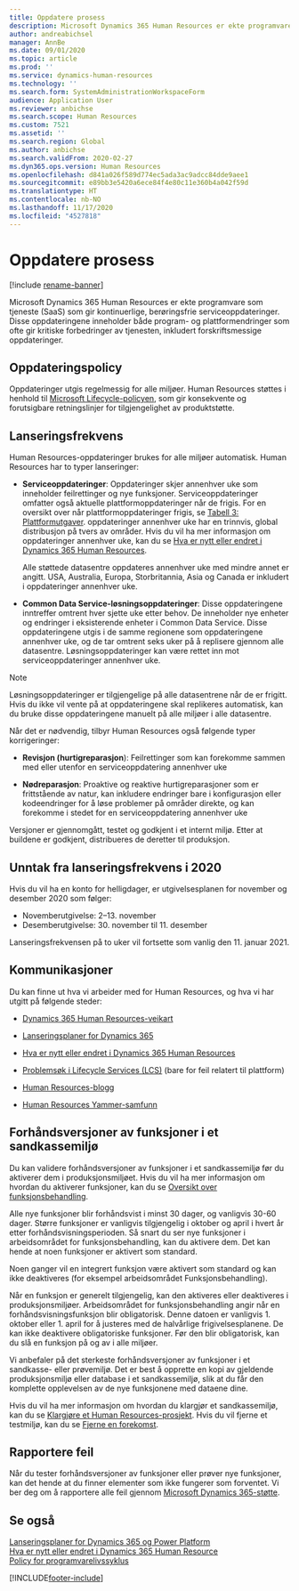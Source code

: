 ```yaml
---
title: Oppdatere prosess
description: Microsoft Dynamics 365 Human Resources er ekte programvare som tjeneste (SaaS) som gir kontinuerlige, berøringsfrie serviceoppdateringer for program- og plattformendringer.
author: andreabichsel
manager: AnnBe
ms.date: 09/01/2020
ms.topic: article
ms.prod: ''
ms.service: dynamics-human-resources
ms.technology: ''
ms.search.form: SystemAdministrationWorkspaceForm
audience: Application User
ms.reviewer: anbichse
ms.search.scope: Human Resources
ms.custom: 7521
ms.assetid: ''
ms.search.region: Global
ms.author: anbichse
ms.search.validFrom: 2020-02-27
ms.dyn365.ops.version: Human Resources
ms.openlocfilehash: d841a026f589d774ec5ada3ac9adcc84dde9aee1
ms.sourcegitcommit: e89bb3e5420a6ece84f4e80c11e360b4a042f59d
ms.translationtype: HT
ms.contentlocale: nb-NO
ms.lasthandoff: 11/17/2020
ms.locfileid: "4527818"
---
```

# <a name="update-process"></a>Oppdatere prosess

[!include [rename-banner](~/includes/cc-data-platform-banner.md)]

Microsoft Dynamics 365 Human Resources er ekte programvare som tjeneste (SaaS) som gir kontinuerlige, berøringsfrie serviceoppdateringer. Disse oppdateringene inneholder både program- og plattformendringer som ofte gir kritiske forbedringer av tjenesten, inkludert forskriftsmessige oppdateringer.

## <a name="update-policy"></a>Oppdateringspolicy

Oppdateringer utgis regelmessig for alle miljøer. Human Resources støttes i henhold til [Microsoft Lifecycle-policyen](https://support.microsoft.com/hub/4095338/microsoft-lifecycle-policy), som gir konsekvente og forutsigbare retningslinjer for tilgjengelighet av produktstøtte.

## <a name="release-cadence"></a>Lanseringsfrekvens 

Human Resources-oppdateringer brukes for alle miljøer automatisk. Human Resources har to typer lanseringer:

- **Serviceoppdateringer**: Oppdateringer skjer annenhver uke som inneholder feilrettinger og nye funksjoner. Serviceoppdateringer omfatter også aktuelle plattformoppdateringer når de frigis. For en oversikt over når plattformoppdateringer frigis, se [Tabell 3: Plattformutgaver](https://docs.microsoft.com/dynamics365/fin-ops-core/dev-itpro/migration-upgrade/versions-update-policy#table-3-platform-releases). oppdateringer annenhver uke har en trinnvis, global distribusjon på tvers av områder. Hvis du vil ha mer informasjon om oppdateringer annenhver uke, kan du se [Hva er nytt eller endret i Dynamics 365 Human Resources](hr-admin-whats-new.md).

    Alle støttede datasentre oppdateres annenhver uke med mindre annet er angitt. USA, Australia, Europa, Storbritannia, Asia og Canada er inkludert i oppdateringer annenhver uke. 

- **Common Data Service-løsningsoppdateringer**: Disse oppdateringene inntreffer omtrent hver sjette uke etter behov. De inneholder nye enheter og endringer i eksisterende enheter i Common Data Service. Disse oppdateringene utgis i de samme regionene som oppdateringene annenhver uke, og de tar omtrent seks uker på å replisere gjennom alle datasentre. Løsningsoppdateringer kan være rettet inn mot serviceoppdateringer annenhver uke.

> [!NOTE]
> Løsningsoppdateringer er tilgjengelige på alle datasentrene når de er frigitt. Hvis du ikke vil vente på at oppdateringene skal replikeres automatisk, kan du bruke disse oppdateringene manuelt på alle miljøer i alle datasentre.

Når det er nødvendig, tilbyr Human Resources også følgende typer korrigeringer:

- **Revisjon (hurtigreparasjon**): Feilrettinger som kan forekomme sammen med eller utenfor en serviceoppdatering annenhver uke

- **Nødreparasjon**: Proaktive og reaktive hurtigreparasjoner som er frittstående av natur, kan inkludere endringer bare i konfigurasjon eller kodeendringer for å løse problemer på områder direkte, og kan forekomme i stedet for en serviceoppdatering annenhver uke

Versjoner er gjennomgått, testet og godkjent i et internt miljø. Etter at buildene er godkjent, distribueres de deretter til produksjon.

## <a name="release-cadence-exceptions-in-2020"></a>Unntak fra lanseringsfrekvens i 2020

Hvis du vil ha en konto for helligdager, er utgivelsesplanen for november og desember 2020 som følger:

- Novemberutgivelse: 2–13. november
- Desemberutgivelse: 30. november til 11. desember
 
Lanseringsfrekvensen på to uker vil fortsette som vanlig den 11. januar 2021.

## <a name="communications"></a>Kommunikasjoner

Du kan finne ut hva vi arbeider med for Human Resources, og hva vi har utgitt på følgende steder:

- [Dynamics 365 Human Resources-veikart](https://dynamics.microsoft.com/roadmap/human-resources/)

- [Lanseringsplaner for Dynamics 365](https://docs.microsoft.com/dynamics365/release-plans/)

- [Hva er nytt eller endret i Dynamics 365 Human Resources](hr-admin-whats-new.md)

- [Problemsøk i Lifecycle Services (LCS)](https://docs.microsoft.com/dynamics365/fin-ops-core/dev-itpro/lifecycle-services/issue-search-lcs) (bare for feil relatert til plattform)

- [Human Resources-blogg](https://community.dynamics.com/365/talent/b/dynamics365fortalent)

- [Human Resources Yammer-samfunn](https://www.yammer.com/dynamicsaxfeedbackprograms/#/threads/inGroup?type=in_group&feedId=10542230)

## <a name="preview-features-in-a-sandbox-environment"></a>Forhåndsversjoner av funksjoner i et sandkassemiljø

Du kan validere forhåndsversjoner av funksjoner i et sandkassemiljø før du aktiverer dem i produksjonsmiljøet. Hvis du vil ha mer informasjon om hvordan du aktiverer funksjoner, kan du se [Oversikt over funksjonsbehandling](https://docs.microsoft.com/dynamics365/fin-ops-core/fin-ops/get-started/feature-management/feature-management-overview).

Alle nye funksjoner blir forhåndsvist i minst 30 dager, og vanligvis 30-60 dager. Større funksjoner er vanligvis tilgjengelig i oktober og april i hvert år etter forhåndsvisningsperioden. Så snart du ser nye funksjoner i arbeidsområdet for funksjonsbehandling, kan du aktivere dem. Det kan hende at noen funksjoner er aktivert som standard.

Noen ganger vil en integrert funksjon være aktivert som standard og kan ikke deaktiveres (for eksempel arbeidsområdet Funksjonsbehandling).

Når en funksjon er generelt tilgjengelig, kan den aktiveres eller deaktiveres i produksjonsmiljøer. Arbeidsområdet for funksjonsbehandling angir når en forhåndsvisningsfunksjon blir obligatorisk. Denne datoen er vanligvis 1. oktober eller 1. april for å justeres med de halvårlige frigivelsesplanene. De kan ikke deaktivere obligatoriske funksjoner. Før den blir obligatorisk, kan du slå en funksjon på og av i alle miljøer.

Vi anbefaler på det sterkeste forhåndsversjoner av funksjoner i et sandkasse- eller prøvemiljø. Det er best å opprette en kopi av gjeldende produksjonsmiljø eller database i et sandkassemiljø, slik at du får den komplette opplevelsen av de nye funksjonene med dataene dine.

Hvis du vil ha mer informasjon om hvordan du klargjør et sandkassemiljø, kan du se [Klargjøre et Human Resources-prosjekt](hr-admin-setup-provision.md). Hvis du vil fjerne et testmiljø, kan du se [Fjerne en forekomst](hr-admin-setup-remove-instance.md#remove-a-test-drive-environment). 

## <a name="report-bugs"></a>Rapportere feil

Når du tester forhåndsversjoner av funksjoner eller prøver nye funksjoner, kan det hende at du finner elementer som ikke fungerer som forventet. Vi ber deg om å rapportere alle feil gjennom [Microsoft Dynamics 365-støtte](https://dynamics.microsoft.com/support/).

## <a name="see-also"></a>Se også

[Lanseringsplaner for Dynamics 365 og Power Platform](https://docs.microsoft.com/dynamics365/release-plans)</br>
[Hva er nytt eller endret i Dynamics 365 Human Resource](hr-admin-whats-new.md)</br>
[Policy for programvarelivssyklus](https://docs.microsoft.com/dynamics365/fin-ops-core/dev-itpro/migration-upgrade/versions-update-policy)



[!INCLUDE[footer-include](../includes/footer-banner.md)]